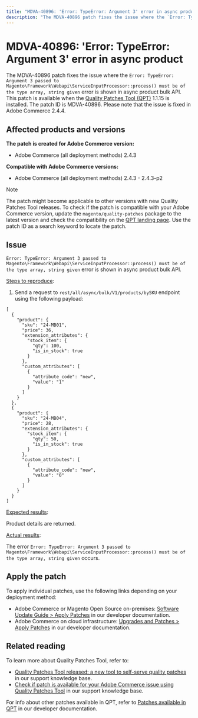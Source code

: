```yaml
---
title: "MDVA-40896: 'Error: TypeError: Argument 3' error in async product"
description: "The MDVA-40896 patch fixes the issue where the `Error: TypeError: Argument 3 passed to Magento\\Framework\\Webapi\\ServiceInputProcessor::process() must be of the type array, string given` error is shown in async product bulk API. This patch is available when the [Quality Patches Tool (QPT)](https://support.magento.com/hc/en-us/articles/360047139492) 1.1.15 is installed. The patch ID is MDVA-40896. Please note that the issue is fixed in Adobe Commerce 2.4.4."
---
```


# MDVA-40896: 'Error: TypeError: Argument 3' error in async product

The MDVA-40896 patch fixes the issue where the `Error: TypeError: Argument 3 passed to Magento\Framework\Webapi\ServiceInputProcessor::process() must be of the type array, string given` error is shown in async product bulk API. This patch is available when the [Quality Patches Tool (QPT)](https://support.magento.com/hc/en-us/articles/360047139492) 1.1.15 is installed. The patch ID is MDVA-40896. Please note that the issue is fixed in Adobe Commerce 2.4.4.

## Affected products and versions

**The patch is created for Adobe Commerce version:**

* Adobe Commerce (all deployment methods) 2.4.3

**Compatible with Adobe Commerce versions:**

* Adobe Commerce (all deployment methods) 2.4.3 - 2.4.3-p2

>[!NOTE]
>
>The patch might become applicable to other versions with new Quality Patches Tool releases. To check if the patch is compatible with your Adobe Commerce version, update the `magento/quality-patches` package to the latest version and check the compatibility on the [QPT landing page](https://devdocs.magento.com/quality-patches/tool.html#patch-grid). Use the patch ID as a search keyword to locate the patch.

## Issue

`Error: TypeError: Argument 3 passed to Magento\Framework\Webapi\ServiceInputProcessor::process() must be of the type array, string given` error is shown in async product bulk API.

<u>Steps to reproduce</u>:

1. Send a request to `rest/all/async/bulk/V1/products/bySKU` endpoint using the following payload:

```RESTAPI
[
  {
    "product": {
      "sku": "24-MB01",
      "price": 36,
      "extension_attributes": {
        "stock_item": {
          "qty": 100,
          "is_in_stock": true
        }
      },
      "custom_attributes": [
        {
          "attribute_code": "new",
          "value": "1"
        }
      ]
    }
  },
  {
    "product": {
      "sku": "24-MB04",
      "price": 28,
      "extension_attributes": {
        "stock_item": {
          "qty": 50,
          "is_in_stock": true
        }
      },
      "custom_attributes": [
        {
          "attribute_code": "new",
          "value": "0"
        }
      ]
    }
  }
]
```

<u>Expected results</u>:

Product details are returned.

<u>Actual results</u>:

The error `Error: TypeError: Argument 3 passed to Magento\Framework\Webapi\ServiceInputProcessor::process() must be of the type array, string given` occurs.

## Apply the patch

To apply individual patches, use the following links depending on your deployment method:

* Adobe Commerce or Magento Open Source on-premises: [Software Update Guide > Apply Patches](https://devdocs.magento.com/guides/v2.4/comp-mgr/patching/mqp.html) in our developer documentation.
* Adobe Commerce on cloud infrastructure: [Upgrades and Patches > Apply Patches](https://devdocs.magento.com/cloud/project/project-patch.html) in our developer documentation.

## Related reading

To learn more about Quality Patches Tool, refer to:

* [Quality Patches Tool released: a new tool to self-serve quality patches](https://support.magento.com/hc/en-us/articles/360047139492) in our support knowledge base.
* [Check if patch is available for your Adobe Commerce issue using Quality Patches Tool](https://support.magento.com/hc/en-us/articles/360047125252) in our support knowledge base.

For info about other patches available in QPT, refer to [Patches available in QPT](https://devdocs.magento.com/quality-patches/tool.html#patch-grid) in our developer documentation.